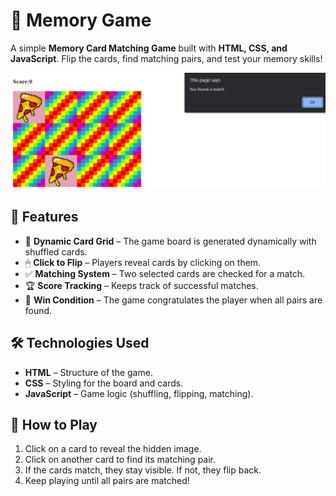# 🧠 Memory Game

A simple **Memory Card Matching Game** built with **HTML, CSS, and JavaScript**. Flip the cards, find matching pairs, and test your memory skills!

![Matching game](https://github.com/PosiTr0n505/Memory-game/blob/main/Matching.png)

## 🚀 Features
- 🎴 **Dynamic Card Grid** – The game board is generated dynamically with shuffled cards.
- 🖱 **Click to Flip** – Players reveal cards by clicking on them.
- ✅ **Matching System** – Two selected cards are checked for a match.
- 🏆 **Score Tracking** – Keeps track of successful matches.
- 🎉 **Win Condition** – The game congratulates the player when all pairs are found.

## 🛠 Technologies Used
- **HTML** – Structure of the game.
- **CSS** – Styling for the board and cards.
- **JavaScript** – Game logic (shuffling, flipping, matching).

## 📜 How to Play
1. Click on a card to reveal the hidden image.
2. Click on another card to find its matching pair.
3. If the cards match, they stay visible. If not, they flip back.
4. Keep playing until all pairs are matched!
